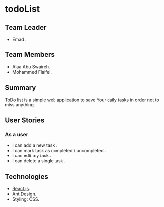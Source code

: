 # todoList

## Team Leader

* Emad .

## Team Members

* Alaa Abu Swaireh.
* Mohammed Flaifel.

## Summary

ToDo list is a simple web application to save Your daily tasks in order not to miss anything.

## User Stories

### As a user

- I can add a new task .
- I can mark task as completed / uncompleted .
- I can edit my task .
- I can delete a single task .

## Technologies 

* [React js](https://reactjs.org/).
* [Ant Design](https://ant.design/).
* Styling: CSS.


